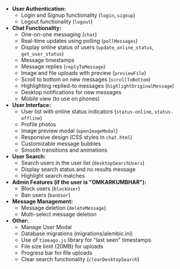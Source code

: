 *   **User Authentication:**
    *   Login and Signup functionality (`login`, `signup`)
    *   Logout functionality (`logout`)
*   **Chat Functionality:**
    *   One-on-one messaging (`chat`)
    *   Real-time updates using polling (`pollMessages`)
    *   Display online status of users (`update_online_status`, `get_user_status`)
    *   Message timestamps
    *   Message replies (`replyToMessage`)
    *   Image and file uploads with preview (`previewFile`)
    *   Scroll to bottom on new messages (`scrollToBottom`)
    *   Highlighting replied-to messages (`highlightOriginalMessage`)
    *   Desktop notifications for new messages
    *   Mobile view (to use on phones)
*   **User Interface:**
    *   User list with online status indicators (`status-online`, `status-offline`)
    *   Profile photos
    *   Image preview modal (`openImageModal`)
    *   Responsive design (CSS styles in `chat.html`)
    *   Customizable message bubbles
    *   Smooth transitions and animations
*   **User Search:**
    *   Search users in the user list (`desktopSearchUsers`)
    *   Display search status and no results message
    *   Highlight search matches
*   **Admin Features (if the user is "OMKARKUMBHAR"):**
    *   Block users (`blockUser`)
    *   Ban users (`banUser`)
*   **Message Management:**
    *   Message deletion (`deleteMessage`)
    *   Multi-select message deletion
*   **Other:**
    *   Manage User Modal
    *   Database migrations (migrations/alembic.ini)
    *   Use of `timeago.js` library for "last seen" timestamps
    *   File size limit (20MB) for uploads
    *   Progress bar for file uploads
    *   Clear search functionality (`clearDesktopSearch`)
